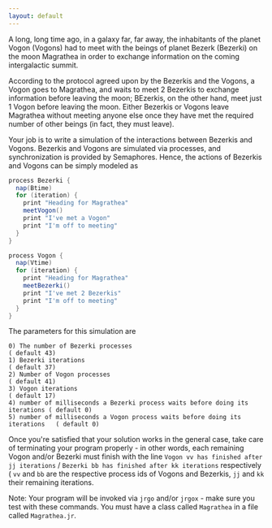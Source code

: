 ```yaml
---
layout: default
---
```


A long, long time ago, in a galaxy far, far away, the inhabitants of the planet Vogon (Vogons) had to meet
with the beings of planet Bezerk (Bezerki) on the moon Magrathea in order to exchange information on the
coming intergalactic summit.

According to the protocol agreed upon by the Bezerkis and the Vogons, a Vogon goes to Magrathea, and
waits to meet 2 Bezerkis to exchange information before leaving the moon; BEzerkis, on the other hand,
meet just 1 Vogon before leaving the moon. Either Bezerkis or Vogons leave Magrathea without meeting
anyone else once they have met the required number of other beings (in fact, they must leave).

Your job is to write a simulation of the interactions between Bezerkis and Vogons. Bezerkis and Vogons
are simulated via processes, and synchronization is provided by Semaphores. Hence, the actions of Bezerkis
and Vogons can be simply modeled as

```java
process Bezerki {
  nap(Btime)
  for (iteration) {
    print "Heading for Magrathea"
    meetVogon()
    print "I've met a Vogon"
    print "I'm off to meeting"
  }
}
```

```java
process Vogon {
  nap(Vtime)
  for (iteration) {
    print "Heading for Magrathea"
    meetBezerki()
    print "I've met 2 Bezerkis"
    print "I'm off to meeting"
  }
}
```

The parameters for this simulation are
```
0) The number of Bezerki processes                                            ( default 43)
1) Bezerki iterations                                                         ( default 37)
2) Number of Vogon processes                                                  ( default 41)
3) Vogon iterations                                                           ( default 17)
4) number of milliseconds a Bezerki process waits before doing its iterations ( default 0)
5) number of milliseconds a Vogon process waits before doing its iterations   ( default 0)
```

Once you're satisfied that your solution works in the general case, take care of terminating your program
properly - in other words, each remaining Vogon and/or Bezerki must finish with the line `Vogon vv has
finished after jj iterations` / `Bezerki bb has finished after kk iterations` respectively ( `vv`
and `bb` are the respective process ids of Vogons and Bezerkis, `jj` and `kk` their remaining iterations.

Note: Your program will be invoked via `jrgo` and/or `jrgox` - make sure you test with these commands. You
must have a class called `Magrathea` in a file called `Magrathea.jr`.
